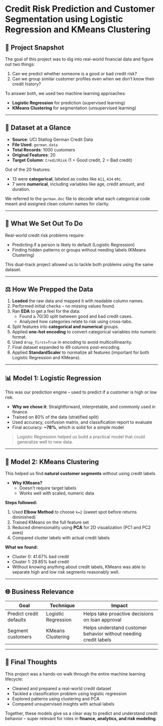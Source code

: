 
# Credit Risk Prediction and Customer Segmentation using Logistic Regression and KMeans Clustering

## 📅 Project Snapshot
The goal of this project was to dig into real-world financial data and figure out two things: 
1. Can we predict whether someone is a good or bad credit risk?
2. Can we group similar customer profiles even when we don’t know their credit history?

To answer both, we used two machine learning approaches:
- **Logistic Regression** for prediction (supervised learning)
- **KMeans Clustering** for segmentation (unsupervised learning)

---

## 📖 Dataset at a Glance
- **Source**: UCI Statlog German Credit Data
- **File Used**: `german.data`
- **Total Records**: 1000 customers
- **Original Features**: 20
- **Target Column**: `CreditRisk` (1 = Good credit, 2 = Bad credit)

Out of the 20 features:
- 13 were **categorical**, labeled as codes like `A11`, `A34` etc.
- 7 were **numerical**, including variables like age, credit amount, and duration.

We referred to the `german.doc` file to decode what each categorical code meant and assigned clean column names for clarity.

---

## 🧐 What We Set Out To Do
Real-world credit risk problems require:
- Predicting if a person is likely to default (Logistic Regression)
- Finding hidden patterns or groups without needing labels (KMeans Clustering)

This dual-track project allowed us to tackle both problems using the same dataset.

---

## ⚖️ How We Prepped the Data
1. **Loaded** the raw data and mapped it with readable column names.
2. Performed initial checks – no missing values found.
3. Ran **EDA** to get a feel for the data:
   - Found a 70/30 split between good and bad credit cases.
   - Analyzed how categories relate to risk using cross-tabs.
4. Split features into **categorical and numerical** groups.
5. Applied **one-hot encoding** to convert categorical variables into numeric format.
6. Used `drop_first=True` in encoding to avoid multicollinearity.
7. Final dataset expanded to 49 columns post-encoding.
8. Applied **StandardScaler** to normalize all features (important for both Logistic Regression and KMeans).

---

## 📊 Model 1: Logistic Regression
This was our prediction engine – used to predict if a customer is high or low risk.

- **Why we chose it**: Straightforward, interpretable, and commonly used in finance.
- Trained on 80% of the data (stratified split)
- Used accuracy, confusion matrix, and classification report to evaluate
- Final accuracy: **~78%**, which is solid for a simple model

> Logistic Regression helped us build a practical model that could generalize well to new data.

---

## 🔄 Model 2: KMeans Clustering
This helped us find **natural customer segments** without using credit labels.

- **Why KMeans?**
  - Doesn't require target labels
  - Works well with scaled, numeric data

**Steps followed:**
1. Used **Elbow Method** to choose `k=2` (sweet spot before returns diminished)
2. Trained KMeans on the full feature set
3. Reduced dimensionality using **PCA** for 2D visualization (PC1 and PC2 axes)
4. Compared cluster labels with actual credit labels

**What we found:**
- Cluster 0: 41.67% bad credit
- Cluster 1: 29.85% bad credit
- Without knowing anything about credit labels, KMeans was able to separate high and low risk segments reasonably well.

---

## 🌐 Business Relevance
| Goal | Technique | Impact |
|------|-----------|--------|
| Predict credit defaults | Logistic Regression | Helps take proactive decisions on loan approval |
| Segment customers | KMeans Clustering | Helps understand customer behavior without needing credit labels |

---

## 📄 Final Thoughts
This project was a hands-on walk through the entire machine learning lifecycle:
- Cleaned and prepared a real-world credit dataset
- Tackled a classification problem using logistic regression
- Explored patterns using clustering and PCA
- Compared unsupervised insights with actual labels

Together, these models give us a clear way to predict and understand credit behavior – super relevant for roles in **finance, analytics, and risk modeling**.
